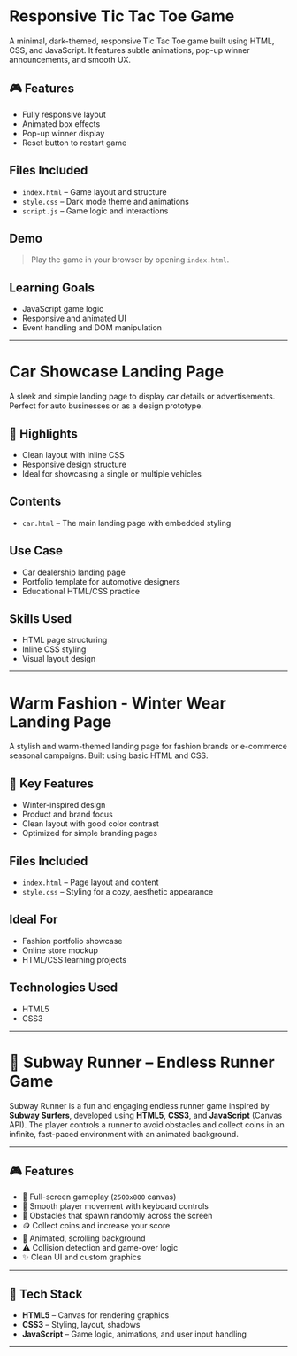 # Responsive Tic Tac Toe Game

A minimal, dark-themed, responsive Tic Tac Toe game built using HTML, CSS, and JavaScript. It features subtle animations, pop-up winner announcements, and smooth UX.

## 🎮 Features
- Fully responsive layout
- Animated box effects
- Pop-up winner display
- Reset button to restart game

##  Files Included
- `index.html` – Game layout and structure
- `style.css` – Dark mode theme and animations
- `script.js` – Game logic and interactions

##  Demo
> Play the game in your browser by opening `index.html`.

##  Learning Goals
- JavaScript game logic
- Responsive and animated UI
- Event handling and DOM manipulation

---
# Car Showcase Landing Page

A sleek and simple landing page to display car details or advertisements. Perfect for auto businesses or as a design prototype.

## 🚗 Highlights
- Clean layout with inline CSS
- Responsive design structure
- Ideal for showcasing a single or multiple vehicles

##  Contents
- `car.html` – The main landing page with embedded styling

##  Use Case
- Car dealership landing page
- Portfolio template for automotive designers
- Educational HTML/CSS practice

##  Skills Used
- HTML page structuring
- Inline CSS styling
- Visual layout design

---
# Warm Fashion - Winter Wear Landing Page

A stylish and warm-themed landing page for fashion brands or e-commerce seasonal campaigns. Built using basic HTML and CSS.

## 👗 Key Features
- Winter-inspired design
- Product and brand focus
- Clean layout with good color contrast
- Optimized for simple branding pages

##  Files Included
- `index.html` – Page layout and content
- `style.css` – Styling for a cozy, aesthetic appearance

##  Ideal For
- Fashion portfolio showcase
- Online store mockup
- HTML/CSS learning projects

##  Technologies Used
- HTML5
- CSS3

---
# 🚀 Subway Runner – Endless Runner Game

Subway Runner is a fun and engaging endless runner game inspired by **Subway Surfers**, developed using **HTML5**, **CSS3**, and **JavaScript** (Canvas API). The player controls a runner to avoid obstacles and collect coins in an infinite, fast-paced environment with an animated background.

---

## 🎮 Features

- 🎯 Full-screen gameplay (`2500x800` canvas)
- 🧍 Smooth player movement with keyboard controls
- 🧱 Obstacles that spawn randomly across the screen
- 🪙 Collect coins and increase your score
- 🌆 Animated, scrolling background
- ⚠️ Collision detection and game-over logic
- ✨ Clean UI and custom graphics

---

## 🔧 Tech Stack

- **HTML5** – Canvas for rendering graphics
- **CSS3** – Styling, layout, shadows
- **JavaScript** – Game logic, animations, and user input handling

---


